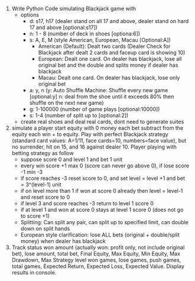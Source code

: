 
1. Write Python Code simulating Blackjack game with 
    - options
        - d: s17, h17 (dealer stand on all 17 and above, dealer stand on hard 17 and above [optional:s17])
        - n: 1 - 8 (number of deck in shoes [optiona:6])
        - s: A, E, M (style American, European, Macau [Optional:A])
            - American (Default): Dealt two cards (Dealer Check for Blackjack after dealt 2 cards and faceup card is showing 10)
            - European: Dealt one card.  On dealer has blackjack, lose all original bet and the double and splits money if dealer has blackjack 
            - Macau: Dealt one card. On dealer has blackjack, lose only original bet
        - a: y, n (y: Auto Shuffle Machine: Shuffle every new game [optional:y] n: deal from the shoe until it exceeds 80% then shuffle on the next new game)
        - g: 1-100000 (number of game plays [optional:10000])
        - s: 1-4 (number of split up to [optional:2])
    - create real shoes and deal real cards, dont need to generate suites
2. simulate a player start equity with 0 money each bet subtract from the equity each win + to equity.  Play with perfect Blackjack strategy (standard card values: A=1/11, face cards=10, numbers=face value), but no surrender, hit on 15, and 16 against dealer 10. Player playing with betting strategy as follow
    - suppose score 0 and level 1 and bet 1 unit
    - every win score +1 max 0 (score can never go above 0), if lose score -1 min -3
    - if score reaches -3 reset score to 0, and set level = level +1 and bet = 3^(level-1) unit
    - if on level more than 1 if won at score 0 already then level = level-1 and reset score to 0
    - if level 3 and score reaches -3 return to level 1 score 0
    - if at level 1 and won at score 0 stays at level 1 score 0 (does not go to score +1)
    - Splitting: Can split any pair, can split up to specified limit, can double down on split hands
    - European style clarification: lose ALL bets (original + double/split money) when dealer has blackjack
3. Track status won amount (actually won: profit only, not include original bet), lose amount, total bet, Final Equity, Max Equity, Min Equity, Max Drawdown, Max Strategy level  won games, lose games, push games, total games, Expected Return, Expected Loss, Expected Value. Display results in console. 